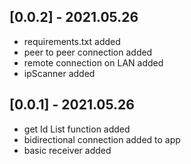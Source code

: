 ## [0.0.2] - 2021.05.26
- requirements.txt added
- peer to peer connection added
- remote connection on LAN added
- ipScanner added

## [0.0.1] - 2021.05.26
- get Id List function added
- bidirectional connection added to app
- basic receiver added